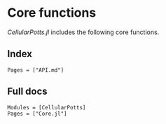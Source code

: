 # Core functions

_CellularPotts.jl_ includes the following core functions.

## Index

```@index
Pages = ["API.md"]
```

## Full docs

```@autodocs
Modules = [CellularPotts]
Pages = ["Core.jl"]
```